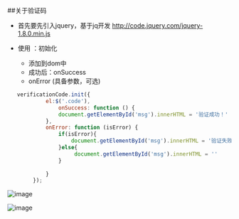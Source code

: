 
##关于验证码

* 首先要先引入jquery，基于jq开发   http://code.jquery.com/jquery-1.8.0.min.js

* 使用 ：初始化
    * 添加到dom中
    * 成功后：onSuccess 
    * onError  (具备参数，可选) 



```javascript
   verificationCode.init({
            el:$('.code'),
                onSuccess: function () {
                document.getElementById('msg').innerHTML = '验证成功！'
            },
            onError: function (isError) {
                if(isError){
                    document.getElementById('msg').innerHTML = '验证失败'
                }else{
                     document.getElementById('msg').innerHTML = ''
                }
              
            }
        });
```

![image](verificationCodes/微信图片_20180706145727_看图王.png)

![image](verificationCodes/微信图片_20180706145723_看图王.png)







        
